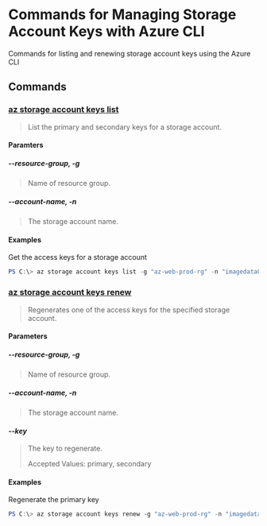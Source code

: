 # Commands for Managing Storage Account Keys with Azure CLI

Commands for listing and renewing storage account keys using the Azure CLI

## Commands

### [az storage account keys list](https://docs.microsoft.com/en-us/cli/azure/storage/account/keys?view=azure-cli-latest#az-storage-account-keys-list)

>List the primary and secondary keys for a storage account.

#### Paramters

##### _--resource-group_, _-g_

>Name of resource group.

##### _--account-name_, _-n_

>The storage account name.

#### Examples

Get the access keys for a storage account

``` powershell
PS C:\> az storage account keys list -g "az-web-prod-rg" -n "imagedata01"
```

### [az storage account keys renew](https://docs.microsoft.com/en-us/cli/azure/storage/account/keys?view=azure-cli-latest#az-storage-account-keys-renew)

>Regenerates one of the access keys for the specified storage account.

#### Parameters

##### _--resource-group_, _-g_

>Name of resource group.

##### _--account-name_, _-n_

>The storage account name.

#### _--key_

>The key to regenerate.
>
>Accepted Values: primary, secondary

#### Examples

Regenerate the primary key

``` powershell
PS C:\> az storage account keys renew -g "az-web-prod-rg" -n "imagedata001" --key primary
```
